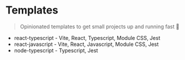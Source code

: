 # Templates

> Opinionated templates to get small projects up and running fast 🏃

- react-typescript - Vite, React, Typescript, Module CSS, Jest
- react-javascript - Vite, React, Javascript, Module CSS, Jest
- node-typescript - Typescript, Jest
